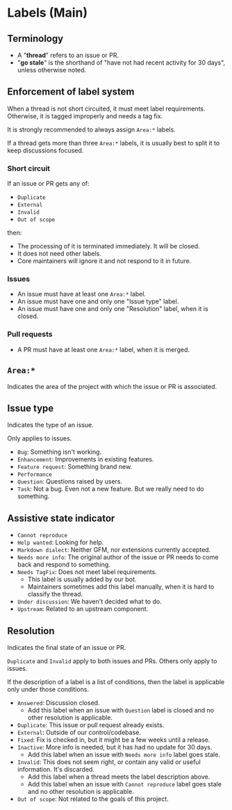 # Labels (Main)

## Terminology

* A "**thread**" refers to an issue or PR.
* "**go stale**" is the shorthand of "have not had recent activity for 30 days", unless otherwise noted.

## Enforcement of label system

When a thread is not short circuited, it must meet label requirements. Otherwise, it is tagged improperly and needs a tag fix.

It is strongly recommended to always assign `Area:*` labels.

If a thread gets more than three `Area:*` labels, it is usually best to split it to keep discussions focused.

### Short circuit

If an issue or PR gets any of:

* `Duplicate`
* `External`
* `Invalid`
* `Out of scope`

then:

* The processing of it is terminated immediately. It will be closed.
* It does not need other labels.
* Core maintainers will ignore it and not respond to it in future.

### Issues

* An issue must have at least one `Area:*` label.
* An issue must have one and only one "Issue type" label.
* An issue must have one and only one "Resolution" label, when it is closed.

### Pull requests

* A PR must have at least one `Area:*` label, when it is merged.

## `Area:*`

Indicates the area of the project with which the issue or PR is associated.

## Issue type

Indicates the type of an issue.

Only applies to issues.

* `Bug`: Something isn't working.
* `Enhancement`: Improvements in existing features.
* `Feature request`: Something brand new.
* `Performance`
* `Question`: Questions raised by users.
* `Task`: Not a bug. Even not a new feature. But we really need to do something.

## Assistive state indicator

* `Cannot reproduce`
* `Help wanted`: Looking for help.
* `Markdown dialect`: Neither GFM, nor extensions currently accepted.
* `Needs more info`: The original author of the issue or PR needs to come back and respond to something.
* `Needs TagFix`: Does not meet label requirements.
  * This label is usually added by our bot.
  * Maintainers sometimes add this label manually, when it is hard to classify the thread.
* `Under discussion`: We haven't decided what to do.
* `Upstream`: Related to an upstream component.

## Resolution

Indicates the final state of an issue or PR.

`Duplicate` and `Invalid` apply to both issues and PRs. Others only apply to issues.

If the description of a label is a list of conditions, then the label is applicable only under those conditions.

* `Answered`: Discussion closed.
  * Add this label when an issue with `Question` label is closed and no other resolution is applicable.
* `Duplicate`: This issue or pull request already exists.
* `External`: Outside of our control/codebase.
* `Fixed`: Fix is checked in, but it might be a few weeks until a release.
* `Inactive`: More info is needed, but it has had no update for 30 days.
  * Add this label when an issue with `Needs more info` label goes stale.
* `Invalid`: This does not seem right, or contain any valid or useful information. It's discarded.
  * Add this label when a thread meets the label description above.
  * Add this label when an issue with `Cannot reproduce` label goes stale and no other resolution is applicable.
* `Out of scope`: Not related to the goals of this project.
